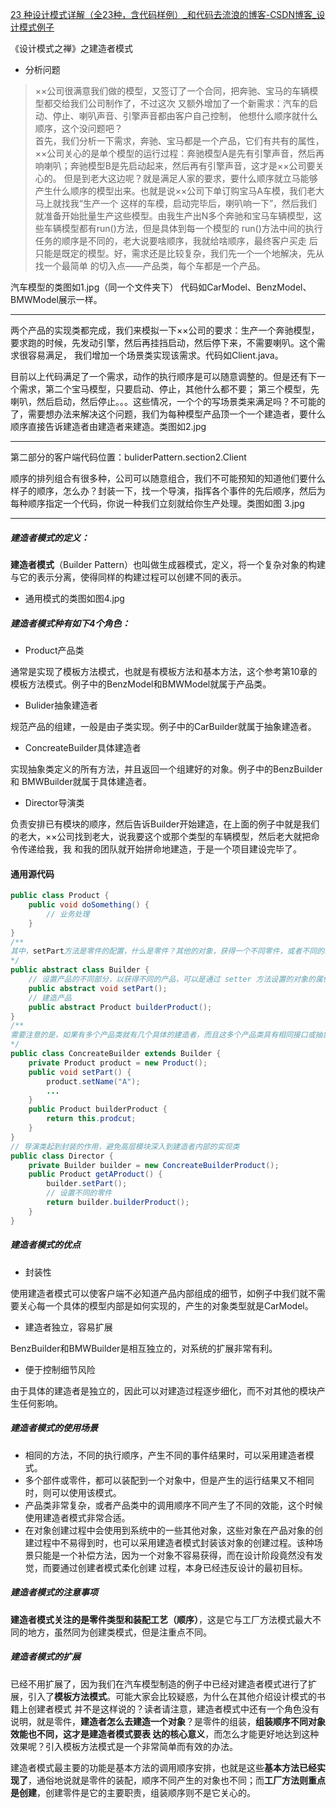 [23 种设计模式详解（全23种，含代码样例）_和代码去流浪的博客-CSDN博客_设计模式例子](https://blog.csdn.net/lgxzzz/article/details/124970133) 

《设计模式之禅》之建造者模式

- 分析问题  
> ××公司很满意我们做的模型，又签订了一个合同，把奔驰、宝马的车辆模型都交给我们公司制作了，不过这次 又额外增加了一个新需求：汽车的启动、停止、喇叭声音、引擎声音都由客户自己控制，
> 他想什么顺序就什么顺序，这个没问题吧？  
>   首先，我们分析一下需求，奔驰、宝马都是一个产品，它们有共有的属性，××公司关心的是单个模型的运行过程：奔驰模型A是先有引擎声音，然后再响喇叭；奔驰模型B是先启动起来，然后再有引擎声音，这才是××公司要关心的。
>   但是到老大这边呢？就是满足人家的要求，要什么顺序就立马能够产生什么顺序的模型出来。也就是说××公司下单订购宝马A车模，我们老大马上就找我“生产一个 这样的车模，启动完毕后，喇叭响一下”，然后我们就准备开始批量生产这些模型。由我生产出N多个奔驰和宝马车辆模型，这些车辆模型都有run()方法，但是具体到每一个模型的 run()方法中间的执行任务的顺序是不同的，老大说要啥顺序，我就给啥顺序，最终客户买走 后只能是既定的模型。好，需求还是比较复杂，我们先一个一个地解决，先从找一个最简单 的切入点——产品类，每个车都是一个产品。

汽车模型的类图如1.jpg（同一个文件夹下）
代码如CarModel、BenzModel、BMWModel展示一样。

---

两个产品的实现类都完成，我们来模拟一下××公司的要求：生产一个奔驰模型，要求跑的时候，先发动引擎，然后再挂挡启动，然后停下来，不需要喇叭。这个需求很容易满足， 我们增加一个场景类实现该需求。代码如Client.java。

目前以上代码满足了一个需求，动作的执行顺序是可以随意调整的。但是还有下一个需求，第二个宝马模型，只要启动、停止，其他什么都不要；  第三个模型，先喇叭，然后启动，然后停止。。。这些情况，一个个的写场景类来满足吗？不可能的了，需要想办法来解决这个问题，我们为每种模型产品顶一个一个建造者，要什么顺序直接告诉建造者由建造者来建造。类图如2.jpg 

---

第二部分的客户端代码位置：buliderPattern.section2.Client  

顺序的排列组合有很多种，公司可以随意组合，我们不可能预知的知道他们要什么样子的顺序，怎么办？封装一下，找一个导演，指挥各个事件的先后顺序，然后为每种顺序指定一个代码，你说一种我们立刻就给你生产处理。类图如图 3.jpg  

---
##### 建造者模式的定义： 
**建造者模式**（Builder Pattern）也叫做生成器模式，定义，将一个复杂对象的构建与它的表示分离，使得同样的构建过程可以创建不同的表示。  

- 通用模式的类图如图4.jpg    

##### 建造者模式种有如下4个角色：  
- Product产品类

通常是实现了模板方法模式，也就是有模板方法和基本方法，这个参考第10章的模板方法模式。例子中的BenzModel和BMWModel就属于产品类。  

- Bulider抽象建造者  

规范产品的组建，一般是由子类实现。例子中的CarBuilder就属于抽象建造者。

- ConcreateBuilder具体建造者  

实现抽象类定义的所有方法，并且返回一个组建好的对象。例子中的BenzBuilder和
BMWBuilder就属于具体建造者。

- Director导演类

负责安排已有模块的顺序，然后告诉Builder开始建造，在上面的例子中就是我们的老大，××公司找到老大，说我要这个或那个类型的车辆模型，然后老大就把命令传递给我，我 和我的团队就开始拼命地建造，于是一个项目建设完毕了。  

#### 通用源代码  

```java
public class Product {
    public void doSomething() {
        // 业务处理
    }
}
/**
其中，setPart方法是零件的配置，什么是零件？其他的对象，获得一个不同零件，或者不同的装配顺序就可能产生不同的产品
*/
public abstract class Builder {
    // 设置产品的不同部分，以获得不同的产品，可以是通过 setter 方法设置的对象的属性
    public abstract void setPart();
    // 建造产品
	public abstract Product builderProduct();
}
/**
需要注意的是，如果有多个产品类就有几个具体的建造者，而且这多个产品类具有相同接口或抽象类
*/
public class ConcreateBuilder extends Builder {
    private Product product = new Product();
    public void setPart() {
        product.setName("A");
        ...
    }
    public Product builderProduct {
        return this.prodcut;
	}
}
// 导演类起到封装的作用，避免高层模块深入到建造者内部的实现类
public class Director {
    private Builder builder = new ConcreateBuilderProduct();
    public Product getAProduct() {
        builder.setPart();
        // 设置不同的零件
		return builder.builderProduct();
    }
}
```

##### 建造者模式的优点  

- 封装性

使用建造者模式可以使客户端不必知道产品内部组成的细节，如例子中我们就不需要关心每一个具体的模型内部是如何实现的，产生的对象类型就是CarModel。  

- 建造者独立，容易扩展 

BenzBuilder和BMWBuilder是相互独立的，对系统的扩展非常有利。 

- 便于控制细节风险

由于具体的建造者是独立的，因此可以对建造过程逐步细化，而不对其他的模块产生任何影响。

##### 建造者模式的使用场景

- 相同的方法，不同的执行顺序，产生不同的事件结果时，可以采用建造者模式。  
- 多个部件或零件，都可以装配到一个对象中，但是产生的运行结果又不相同时，则可以使用该模式。 
- 产品类非常复杂，或者产品类中的调用顺序不同产生了不同的效能，这个时候使用建造者模式非常合适。
- 在对象创建过程中会使用到系统中的一些其他对象，这些对象在产品对象的创建过程中不易得到时，也可以采用建造者模式封装该对象的创建过程。该种场景只能是一个补偿方法，因为一个对象不容易获得，而在设计阶段竟然没有发觉，而要通过创建者模式柔化创建 过程，本身已经违反设计的最初目标。   

##### 建造者模式的注意事项  

**建造者模式关注的是零件类型和装配工艺（顺序）**，这是它与工厂方法模式最大不同的地方，虽然同为创建类模式，但是注重点不同。  

##### 建造者模式的扩展 

已经不用扩展了，因为我们在汽车模型制造的例子中已经对建造者模式进行了扩展，引入了**模板方法模式**。可能大家会比较疑惑，为什么在其他介绍设计模式的书籍上创建者模式 并不是这样说的？读者请注意，建造者模式中还有一个角色没有说明，就是零件，**建造者怎么去建造一个对象**？是零件的组装，**组装顺序不同对象效能也不同，这才是建造者模式要表 达的核心意义**，而怎么才能更好地达到这种效果呢？引入模板方法模式是一个非常简单而有效的办法。

建造者模式最主要的功能是基本方法的调用顺序安排，也就是这些**基本方法已经实现了**，通俗地说就是零件的装配，顺序不同产生的对象也不同；而**工厂方法则重点是创建**，创建零件是它的主要职责，组装顺序则不是它关心的。


